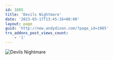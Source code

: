 ```yaml
---
id: 1085
title: 'Devils Nightmare'
date: '2023-03-17T13:45:16+00:00'
layout: page
guid: 'http://new.andydixon.com/?page_id=1085'
trx_addons_post_views_count:
    - '1'
---
```


![Devils Nightmare](https://i0.wp.com/assets.g8x2.ldn.idrivee2-23.com/posters/Devils%20Nightmare%2001.jpg?w=1200&ssl=1 "Devils Nightmare")
